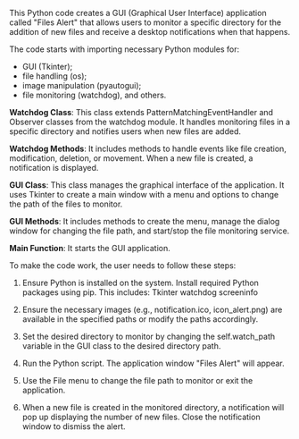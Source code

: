 This Python code creates a GUI (Graphical User Interface) application called "Files Alert" that allows users to monitor a specific directory for the addition of new files and receive a desktop notifications when that happens. 

The code starts with importing necessary Python modules for:
- GUI (Tkinter);
- file handling (os);
- image manipulation (pyautogui);
- file monitoring (watchdog), and others.


**Watchdog Class**: This class extends PatternMatchingEventHandler and Observer classes from the watchdog module. It handles monitoring files in a specific directory and notifies users when new files are added.

**Watchdog Methods**: It includes methods to handle events like file creation, modification, deletion, or movement. When a new file is created, a notification is displayed.

**GUI Class**: This class manages the graphical interface of the application. It uses Tkinter to create a main window with a menu and options to change the path of the files to monitor.

**GUI Methods**: It includes methods to create the menu, manage the dialog window for changing the file path, and start/stop the file monitoring service.

**Main Function**: It starts the GUI application.


To make the code work, the user needs to follow these steps:

 1. Ensure Python is installed on the system. Install required Python
    packages using pip. This includes: Tkinter watchdog screeninfo
    
 2. Ensure the necessary images (e.g., notification.ico, icon_alert.png)
    are available in the specified paths or modify the paths
    accordingly.
 3. Set the desired directory to monitor by changing the
    self.watch_path variable in the GUI class to the desired directory
    path.
 4. Run the Python script. The application window "Files Alert"
    will appear. 
 5. Use the File menu to change the file path to monitor or
    exit the application. 
 6. When a new file is created in the monitored directory, a notification will pop up displaying the number of new files. Close the notification window to dismiss the alert.

 

